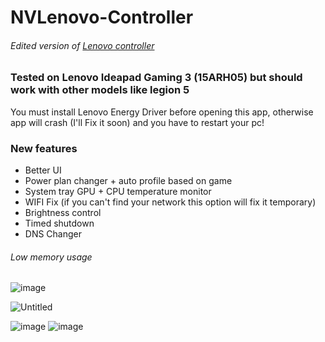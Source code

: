 # NVLenovo-Controller
###### Edited version of [Lenovo controller](https://github.com/ViRb3/LenovoController)

### Tested on Lenovo Ideapad Gaming 3 (15ARH05) but should work with other models like legion 5
You must install Lenovo Energy Driver before opening this app, otherwise app will crash (I'll Fix it soon) and you have to restart your pc!

### New features 
- Better UI 
- Power plan changer + auto profile based on game
- System tray GPU + CPU temperature monitor
- WIFI Fix (if you can't find your network this option will fix it temporary)
- Brightness control 
- Timed shutdown
- DNS Changer

###### Low memory usage 
![image](https://user-images.githubusercontent.com/22070926/135708481-1b3472fc-2c2e-4ea3-927c-b5eedbdb3ffe.png)

![Untitled](https://user-images.githubusercontent.com/22070926/140507840-9afa88a9-3483-4dfa-9b57-870e95d506a0.png)

![image](https://user-images.githubusercontent.com/22070926/135708700-ab384bba-e146-4f14-a792-4cfe588a26e7.png)
![image](https://user-images.githubusercontent.com/22070926/135708993-484c34b8-bb57-4495-bff5-58632c57e733.png)
